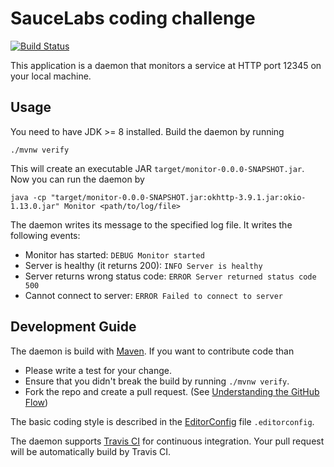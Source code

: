 # SauceLabs coding challenge

[![Build Status](https://travis-ci.org/stefanbirkner/something.svg?branch=master)](https://travis-ci.org/stefanbirkner/something)


This application is a daemon that monitors a service at HTTP port 12345 on your local machine.

## Usage

You need to have JDK >= 8 installed.
Build the daemon by running

    ./mvnw verify

This will create an executable JAR `target/monitor-0.0.0-SNAPSHOT.jar`. Now you can run
the daemon by

    java -cp "target/monitor-0.0.0-SNAPSHOT.jar:okhttp-3.9.1.jar:okio-1.13.0.jar" Monitor <path/to/log/file>

The daemon writes its message to the specified log file. It writes the following events:

- Monitor has started: `DEBUG Monitor started`
- Server is healthy (it returns 200): `INFO Server is healthy`
- Server returns wrong status code: `ERROR Server returned status code 500`
- Cannot connect to server: `ERROR Failed to connect to server`

## Development Guide

The daemon is build with [Maven](http://maven.apache.org/). If you
want to contribute code than

* Please write a test for your change.
* Ensure that you didn't break the build by running `./mvnw verify`.
* Fork the repo and create a pull request. (See [Understanding the GitHub Flow](https://guides.github.com/introduction/flow/index.html))

The basic coding style is described in the
[EditorConfig](http://editorconfig.org/) file `.editorconfig`.

The daemon supports [Travis CI](https://travis-ci.org/) for
continuous integration. Your pull request will be automatically build by Travis
CI.

